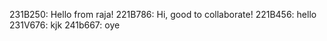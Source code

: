 231B250: Hello from raja!
221B786: Hi, good to collaborate!
221B456: hello
231V676: kjk
241b667: oye


